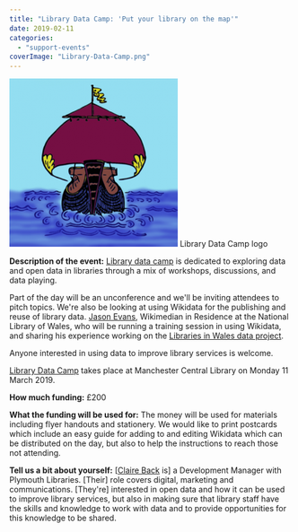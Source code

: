 ```yaml
---
title: "Library Data Camp: 'Put your library on the map'"
date: 2019-02-11
categories:
  - "support-events"
coverImage: "Library-Data-Camp.png"
---
```


[![Library Data Camp logo](images/Library-Data-Camp-300x300.png)](https://www.ukgovcamp.com/wp-content/uploads/2019/02/Library-Data-Camp.png) Library Data Camp logo

**Description of the event:** [Library data camp](https://www.eventbrite.co.uk/e/voyage-of-the-data-treader-2-put-your-library-on-the-map-registration-54560488891) is dedicated to exploring data and open data in libraries through a mix of workshops, discussions, and data playing.

Part of the day will be an unconference and we'll be inviting attendees to pitch topics. We're also be looking at using Wikidata for the publishing and reuse of library data. [Jason Evans](https://twitter.com/WIKI_NLW), Wikimedian in Residence at the National Library of Wales, who will be running a training session in using Wikidata, and sharing his experience working on the [Libraries in Wales data project](https://www.cilip.org.uk/members/group_content_view.asp?group=200145&id=733577).

Anyone interested in using data to improve library services is welcome.

[Library Data Camp](https://www.eventbrite.co.uk/e/voyage-of-the-data-treader-2-put-your-library-on-the-map-registration-54560488891) takes place at Manchester Central Library on Monday 11 March 2019.

**How much funding:** £200

**What the funding will be used for:** The money will be used for materials including flyer handouts and stationery. We would like to print postcards which include an easy guide for adding to and editing Wikidata which can be distributed on the day, but also to help the instructions to reach those not attending.

**Tell us a bit about yourself:** \[[Claire Back](https://twitter.com/calire) is\] a Development Manager with Plymouth Libraries. \[Their\] role covers digital, marketing and communications. \[They're\] interested in open data and how it can be used to improve library services, but also in making sure that library staff have the skills and knowledge to work with data and to provide opportunities for this knowledge to be shared.
